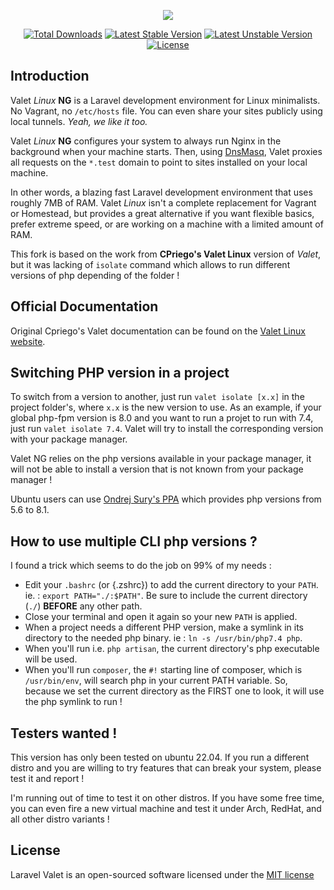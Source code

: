 <p align="center"><img src="https://cdn.jsdelivr.net/gh/cpriego/valet-linux-docs@master/assets/valet-logo.png"></p>

<p align="center">
<a href="https://packagist.org/packages/adesin-fr/valet-linux-ng"><img src="https://poser.pugx.org/cpriego/valet-linux/downloads.svg" alt="Total Downloads"></a>
<a href="https://packagist.org/packages/adesin-fr/valet-linux-ng"><img src="https://poser.pugx.org/cpriego/valet-linux/v/stable.svg" alt="Latest Stable Version"></a>
<a href="https://packagist.org/packages/adesin-fr/valet-linux-ng"><img src="https://poser.pugx.org/cpriego/valet-linux/v/unstable.svg" alt="Latest Unstable Version"></a>
<a href="https://packagist.org/packages/adesin-fr/valet-linux-ng"><img src="https://poser.pugx.org/cpriego/valet-linux/license.svg" alt="License"></a>
</p>

## Introduction

Valet *Linux* **NG** is a Laravel development environment for Linux minimalists. No Vagrant, no `/etc/hosts` file. You can even share your sites publicly using local tunnels. _Yeah, we like it too._

Valet *Linux* **NG** configures your system to always run Nginx in the background when your machine starts. Then, using [DnsMasq](https://en.wikipedia.org/wiki/Dnsmasq), Valet proxies all requests on the `*.test` domain to point to sites installed on your local machine.

In other words, a blazing fast Laravel development environment that uses roughly 7MB of RAM. Valet *Linux* isn't a complete replacement for Vagrant or Homestead, but provides a great alternative if you want flexible basics, prefer extreme speed, or are working on a machine with a limited amount of RAM.

This fork is based on the work from **CPriego's Valet Linux** version of *Valet*, but it was lacking of `isolate` command which allows to run different versions of php depending of the folder ! 

## Official Documentation

Original Cpriego's Valet documentation can be found on the [Valet Linux website](https://cpriego.github.io/valet-linux/).

## Switching PHP version in a project

To switch from a version to another, just run `valet isolate [x.x]` in the project folder's, where `x.x` is the new version to use.
As an example, if your global php-fpm version is 8.0 and you want to run a projet to run with 7.4, just run `valet isolate 7.4`. Valet will try to install the corresponding version with your package manager.   

Valet NG relies on the php versions available in your package manager, it will not be able to install a version that is not known from your package manager !

Ubuntu users can use [Ondrej Sury's PPA](https://launchpad.net/~ondrej/+archive/ubuntu/php/) which provides php versions from 5.6 to 8.1. 

## How to use multiple CLI php versions ?

I found a trick which seems to do the job on 99% of my needs : 
* Edit your `.bashrc` (or {.zshrc}) to add the current directory to your `PATH`. ie. : `export PATH="./:$PATH"`. Be sure to include the current directory (`./`) **BEFORE** any other path.
* Close your terminal and open it again so your new `PATH` is applied.
* When a project needs a different PHP version, make a symlink in its directory to the needed php binary. ie : `ln -s /usr/bin/php7.4 php`.
* When you'll run i.e. `php artisan`, the current directory's php executable will be used.
* When you'll run `composer`, the `#!` starting line of composer, which is `/usr/bin/env`, will search php in your current PATH variable. So, because we set the current directory as the FIRST one to look, it will use the php symlink to run !  

## Testers wanted !

This version has only been tested on ubuntu 22.04. If you run a different distro and you are willing to try features that can break your system, please test it and report !

I'm running out of time to test it on other distros. If you have some free time, you can even fire a new virtual machine and test it under Arch, RedHat, and all other distro variants !

## License

Laravel Valet is an open-sourced software licensed under the [MIT license](http://opensource.org/licenses/MIT)

